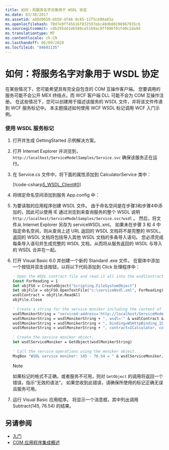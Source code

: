 ```yaml
---
title: 如何：将服务名字对象用于 WSDL 协定
ms.date: 03/30/2017
ms.assetid: a88d9650-bb50-4f48-8c85-12f5ce98a83a
ms.openlocfilehash: 70d7e9ff45616f832597ebc48db00198967935c6
ms.sourcegitcommit: cdb295dd1db589ce5169ac9ff096f01fd0c2da9d
ms.translationtype: MT
ms.contentlocale: zh-CN
ms.lasthandoff: 06/09/2020
ms.locfileid: "84601135"
---
```

# <a name="how-to-use-a-service-moniker-with-wsdl-contracts"></a>如何：将服务名字对象用于 WSDL 协定
在某些情况下，您可能希望具有完全自包含的 COM 互操作客户端。 您要调用的服务可能不会公开 MEX 终结点，而 WCF 客户端 DLL 可能不会为 COM 互操作注册。 在这些情况下，您可以创建用于描述该服务的 WSDL 文件，并将该文件传递到 WCF 服务标记中。 本主题描述如何使用 WCF WSDL 标记调用 WCF 入门示例。  
  
### <a name="using-the-wsdl-service-moniker"></a>使用 WSDL 服务标记  
  
1. 打开并生成 GettingStarted 示例解决方案。  
  
2. 打开 Internet Explorer 并浏览到， `http://localhost/ServiceModelSamples/Service.svc` 确保该服务正在运行。  
  
3. 在 Service.cs 文件中，将下面的属性添加到 CalculatorService 类中：  
  
     [!code-csharp[S_WSDL_Client#0](../../../../samples/snippets/csharp/VS_Snippets_CFX/s_wsdl_client/cs/service.cs#0)]  
  
4. 将绑定命名空间添加到服务 App.config 中：  

5. 为要读取的应用程序创建 WSDL 文件。 由于命名空间是在步骤3和步骤4中添加的，因此可以使用 IE 通过浏览到来查询服务的整个 WSDL 说明 `http://localhost/ServiceModelSamples/Service.svc?wsdl` 。 然后，将文件从 Internet Explorer 另存为 serviceWSDL.xml。 如果未在步骤 3 和 4 中指定命名空间，则从查询上述 URL 返回的 WSDL 文档将不是完整的 WSDL。 返回的 WSDL 文档将包括导入其他 WSDL 文档的多条导入语句。 您必须完成每条导入语句并生成完整的 WSDL 文档，从而将从服务返回的 WSDL 与导入的 WSDL 合并在一起。  
  
6. 打开 Visual Basic 6.0 并创建一个新的 Standard .exe 文件。 在窗体中添加一个按钮并双击该按钮，以将以下代码添加到 Click 处理程序中：  
  
    ```vb
    ' Open the WSDL contract file and read it all into the wsdlContract string.  
    Const ForReading = 1  
    Set objFSO = CreateObject("Scripting.FileSystemObject")  
    Set objFile = objFSO.OpenTextFile("c:\serviceWsdl.xml", ForReading)  
    wsdlContract = objFile.ReadAll  
    objFile.Close  
  
    ' Create a string for the service moniker including the content of the WSDL contract file.  
    wsdlMonikerString = "service4:address='http://localhost/ServiceModelSamples/service.svc'"  
    wsdlMonikerString = wsdlMonikerString + ", wsdl='" & wsdlContract & "'"  
    wsdlMonikerString = wsdlMonikerString + ", binding=WSHttpBinding_ICalculator, bindingNamespace='http://Microsoft.ServiceModel.Samples'"  
    wsdlMonikerString = wsdlMonikerString + ", contract=ICalculator, contractNamespace='http://Microsoft.ServiceModel.Samples'"  
  
    ' Create the service moniker object.  
    Set wsdlServiceMoniker = GetObject(wsdlMonikerString)  
  
    ' Call the service operations using the moniker object.  
    MsgBox "WSDL service moniker: 145 - 76.54 = " & wsdlServiceMoniker.Subtract(145, 76.54)  
    ```  
  
    > [!NOTE]
    > 如果标记的格式不正确，或者服务不可用，则对 `GetObject` 的调用将返回一个错误，指示“无效的语法”。  如果您收到此错误，请确保所使用的标记正确无误且服务可用。  
  
7. 运行 Visual Basic 应用程序。 将显示一个消息框，其中列出调用 Subtract(145, 76.54) 的结果。  
  
## <a name="see-also"></a>另请参阅

- [入门](../samples/getting-started-sample.md)
- [COM 应用程序集成概述](integrating-with-com-applications-overview.md)
